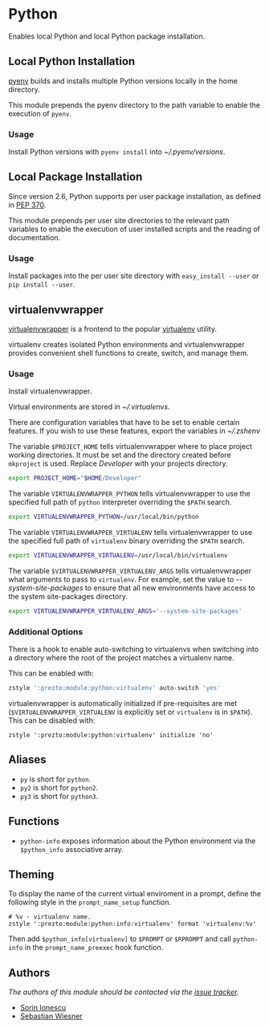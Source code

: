 Python
======

Enables local Python and local Python package installation.

Local Python Installation
-------------------------

[pyenv][4] builds and installs multiple Python versions locally in the home
directory.

This module prepends the pyenv directory to the path variable to enable the
execution of `pyenv`.

### Usage

Install Python versions with `pyenv install` into *~/.pyenv/versions*.

Local Package Installation
--------------------------

Since version 2.6, Python supports per user package installation, as defined in
[PEP 370][1].

This module prepends per user site directories to the relevant path variables
to enable the execution of user installed scripts and the reading of
documentation.

### Usage

Install packages into the per user site directory with `easy_install --user` or
`pip install --user`.

virtualenvwrapper
-----------------

[virtualenvwrapper][2] is a frontend to the popular [virtualenv][3] utility.

virtualenv creates isolated Python environments and virtualenvwrapper provides
convenient shell functions to create, switch, and manage them.

### Usage

Install virtualenvwrapper.

Virtual environments are stored in *~/.virtualenvs*.

There are configuration variables that have to be set to enable certain features.
If you wish to use these features, export the variables in *~/.zshenv*

The variable `$PROJECT_HOME` tells virtualenvwrapper where to place project
working directories. It must be set and the directory created before `mkproject`
is used. Replace *Developer* with your projects directory.

```sh
export PROJECT_HOME="$HOME/Developer"
```

The variable `VIRTUALENVWRAPPER_PYTHON` tells virtualenvwrapper to use the
specified full path of `python` interpreter overriding the `$PATH` search.

```sh
export VIRTUALENVWRAPPER_PYTHON=/usr/local/bin/python
```

The variable `VIRTUALENVWRAPPER_VIRTUALENV` tells virtualenvwrapper to use the
specified full path of `virtualenv` binary overriding the `$PATH` search.

```sh
export VIRTUALENVWRAPPER_VIRTUALENV=/usr/local/bin/virtualenv
```

The variable `$VIRTUALENVWRAPPER_VIRTUALENV_ARGS` tells virtualenvwrapper what
arguments to pass to `virtualenv`. For example, set the value to
*--system-site-packages* to ensure that all new environments have access to the
system site-packages directory.

```sh
export VIRTUALENVWRAPPER_VIRTUALENV_ARGS='--system-site-packages'
```

### Additional Options

There is a hook to enable auto-switching to virtualenvs when switching into a
directory where the root of the project matches a virtualenv name.

This can be enabled with:

```sh
zstyle ':prezto:module:python:virtualenv' auto-switch 'yes'
```

virtualenvwrapper is automatically initialized if pre-requisites are met
(`$VIRTUALENVWRAPPER_VIRTUALENV` is explicitly set or `virtualenv` is in
`$PATH`). This can be disabled with:

```
zstyle ':prezto:module:python:virtualenv' initialize 'no'
```

Aliases
-------

  - `py` is short for `python`.
  - `py2` is short for `python2`.
  - `py3` is short for `python3`.

Functions
---------

  - `python-info` exposes information about the Python environment via the
    `$python_info` associative array.

Theming
-------

To display the name of the current virtual enviroment in a prompt, define the
following style in the `prompt_name_setup` function.

    # %v - virtualenv name.
    zstyle ':prezto:module:python:info:virtualenv' format 'virtualenv:%v'

Then add `$python_info[virtualenv]` to `$PROMPT` or `$RPROMPT` and call
`python-info` in the `prompt_name_preexec` hook function.

Authors
-------

*The authors of this module should be contacted via the [issue tracker][5].*

  - [Sorin Ionescu](https://github.com/sorin-ionescu)
  - [Sebastian Wiesner](https://github.com/lunaryorn)

[1]: http://www.python.org/dev/peps/pep-0370/
[2]: http://www.doughellmann.com/projects/virtualenvwrapper/
[3]: http://pypi.python.org/pypi/virtualenv
[4]: https://github.com/yyuu/pyenv
[5]: https://github.com/zsh-users/prezto/issues
